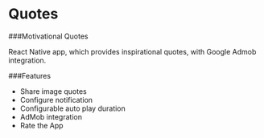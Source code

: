 # Quotes

###Motivational Quotes

React Native app, which provides inspirational quotes, with Google Admob integration.

###Features

- Share image quotes
- Configure notification
- Configurable auto play duration
- AdMob integration
- Rate the App

